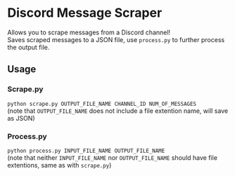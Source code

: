 # Discord Message Scraper

Allows you to scrape messages from a Discord channel!  
Saves scraped messages to a JSON file, use `process.py` to further process the output file.

## Usage
### Scrape.py
`python scrape.py OUTPUT_FILE_NAME CHANNEL_ID NUM_OF_MESSAGES`  
(note that `OUTPUT_FILE_NAME` does not include a file extention name, will save as JSON)

### Process.py
`python process.py INPUT_FILE_NAME OUTPUT_FILE_NAME`  
(note that neither `INPUT_FILE_NAME` nor `OUTPUT_FILE_NAME` should have file extentions, same as with `scrape.py`)
